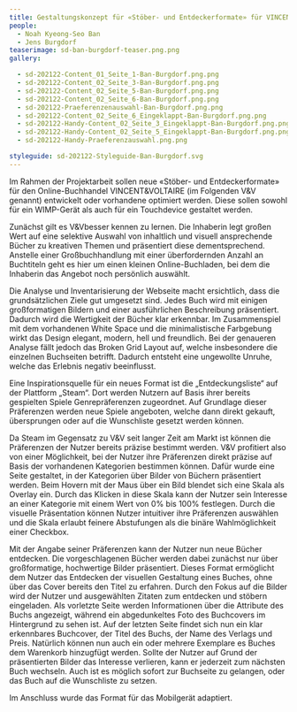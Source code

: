 ```yaml
---
title: Gestaltungskonzept für «Stöber- und Entdeckerformate» für VINCENT&VOLTAIRE
people:
  - Noah Kyeong-Seo Ban
  - Jens Burgdorf
teaserimage: sd-ban-burgdorf-teaser.png.png
gallery:

  - sd-202122-Content_01_Seite_1-Ban-Burgdorf.png.png
  - sd-202122-Content_02_Seite_3-Ban-Burgdorf.png.png
  - sd-202122-Content_02_Seite_5-Ban-Burgdorf.png.png
  - sd-202122-Content_02_Seite_6-Ban-Burgdorf.png.png
  - sd-202122-Praeferenzenauswahl-Ban-Burgdorf.png.png
  - sd-202122-Content_02_Seite_6_Eingeklappt-Ban-Burgdorf.png.png
  - sd-202122-Handy-Content_02_Seite_3_Eingeklappt-Ban-Burgdorf.png.png
  - sd-202122-Handy-Content_02_Seite_5_Eingeklappt-Ban-Burgdorf.png.png
  - sd-202122-Handy-Praeferenzauswahl.png.png

styleguide: sd-202122-Styleguide-Ban-Burgdorf.svg
---
```


Im Rahmen der Projektarbeit sollen neue «Stöber- und Entdeckerformate» für den Online-Buchhandel VINCENT&VOLTAIRE (im Folgenden V&V genannt) entwickelt oder vorhandene optimiert werden. Diese sollen sowohl für ein WIMP-Gerät als auch für ein Touchdevice gestaltet werden. 

Zunächst gilt es V&Vbesser kennen zu lernen. Die Inhaberin legt großen Wert auf eine selektive Auswahl von inhaltlich und visuell ansprechende Bücher zu kreativen Themen und präsentiert diese dementsprechend. Anstelle einer Großbuchhandlung mit einer überfordernden Anzahl an Buchtiteln geht es hier um einen kleinen Online-Buchladen, bei dem die Inhaberin das Angebot noch persönlich auswählt. 

Die Analyse und Inventarisierung der Webseite macht ersichtlich, dass die grundsätzlichen Ziele gut umgesetzt sind. Jedes Buch wird mit einigen großformatigen Bildern und einer ausführlichen Beschreibung präsentiert. Dadurch wird die Wertigkeit der Bücher klar erkennbar. Im Zusammenspiel mit dem vorhandenen White Space und die minimalistische Farbgebung wirkt das Design elegant, modern, hell und freundlich. Bei der genaueren Analyse fällt jedoch das Broken Grid Layout auf, welche insbesondere die einzelnen Buchseiten betrifft. Dadurch entsteht eine ungewollte Unruhe, welche das Erlebnis negativ beeinflusst. 

Eine Inspirationsquelle für ein neues Format ist die „Entdeckungsliste“ auf der Plattform „Steam“. Dort werden Nutzern auf Basis ihrer bereits gespielten Spiele Genrepräferenzen zugeordnet. Auf Grundlage dieser Präferenzen werden neue Spiele angeboten, welche dann direkt gekauft, übersprungen oder auf die Wunschliste gesetzt werden können. 

Da Steam im Gegensatz zu V&V seit langer Zeit am Markt ist können die Präferenzen der Nutzer bereits präzise bestimmt werden. V&V profitiert also von einer Möglichkeit, bei der Nutzer ihre Präferenzen direkt präzise auf Basis der vorhandenen Kategorien bestimmen können. Dafür wurde eine Seite gestaltet, in der Kategorien über Bilder von Büchern präsentiert werden. Beim Hovern mit der Maus über ein Bild blendet sich eine Skala als Overlay ein. Durch das Klicken in diese Skala kann der Nutzer sein Interesse an einer Kategorie mit einem Wert von 0% bis 100% festlegen. Durch die visuelle Präsentation können Nutzer intuitiver ihre Präferenzen auswählen und die Skala erlaubt feinere Abstufungen als die binäre Wahlmöglichkeit einer Checkbox. 

Mit der Angabe seiner Präferenzen kann der Nutzer nun neue Bücher entdecken. Die vorgeschlagenen Bücher werden dabei zunächst nur über großformatige, hochwertige Bilder präsentiert. Dieses Format ermöglicht dem Nutzer das Entdecken der visuellen Gestaltung eines Buches, ohne über das Cover bereits den Titel zu erfahren. Durch den Fokus auf die Bilder wird der Nutzer und ausgewählten Zitaten zum entdecken und stöbern eingeladen. Als vorletzte Seite werden Informationen über die Attribute des Buchs angezeigt, während ein abgedunkeltes Foto des Buchcovers im Hintergrund zu sehen ist. Auf der letzten Seite findet sich nun ein klar erkennbares Buchcover, der Titel des Buchs, der Name des Verlags und Preis. Natürlich können nun auch ein oder mehrere Exemplare es Buches dem Warenkorb hinzugfügt werden. Sollte der Nutzer auf Grund der präsentierten Bilder das Interesse verlieren, kann er jederzeit zum nächsten Buch wechseln. Auch ist es möglich sofort zur Buchseite zu gelangen, oder das Buch auf die Wunschliste zu setzen. 

Im Anschluss wurde das Format für das Mobilgerät adaptiert. 



